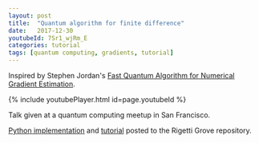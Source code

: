 ```yaml
---
layout: post
title:  "Quantum algorithm for finite difference"
date:   2017-12-30
youtubeId: 7Sr1_wjRm_E
categories: tutorial
tags: [quantum computing, gradients, tutorial]
---
```


Inspired by Stephen Jordan's [Fast Quantum Algorithm for Numerical Gradient Estimation](https://journals.aps.org/prl/abstract/10.1103/PhysRevLett.95.050501).

{% include youtubePlayer.html id=page.youtubeId %}

Talk given at a quantum computing meetup in San Francisco.

[Python implementation](https://github.com/rigetticomputing/grove/tree/master/grove/alpha/jordan_gradient) and
[tutorial](https://github.com/rigetticomputing/grove/blob/master/examples/JordanGradient.ipynb) posted to the Rigetti Grove repository.
